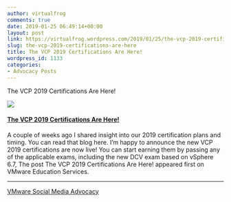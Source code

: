 ```yaml
---
author: virtualfrog
comments: true
date: 2019-01-25 06:49:14+00:00
layout: post
link: https://virtualfrog.wordpress.com/2019/01/25/the-vcp-2019-certifications-are-here/
slug: the-vcp-2019-certifications-are-here
title: The VCP 2019 Certifications Are Here!
wordpress_id: 1133
categories:
- Advocacy Posts
---
```


The VCP 2019 Certifications Are Here!

[![](https://d3utlhu53nfcwz.cloudfront.net/171901/cdnImage/article/78dfc9a6-c786-4520-8d3b-efb21d8aa674/?size=Box320)](http://bit.ly/2ThOyQY)

#### [The VCP 2019 Certifications Are Here!](http://bit.ly/2ThOyQY)

A couple of weeks ago I shared insight into our 2019 certification plans and timing. You can read that blog here. I’m happy to announce the new VCP 2019 certifications are now live! You can start earning them by passing any of the applicable exams, including the new DCV exam based on vSphere 6.7, The post The VCP 2019 Certifications Are Here! appeared first on VMware Education Services.

* * *

[VMware Social Media Advocacy](http://advocacy.vmware.com)
